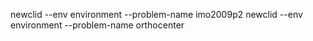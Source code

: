 newclid --env environment --problem-name imo2009p2
newclid --env environment --problem-name orthocenter